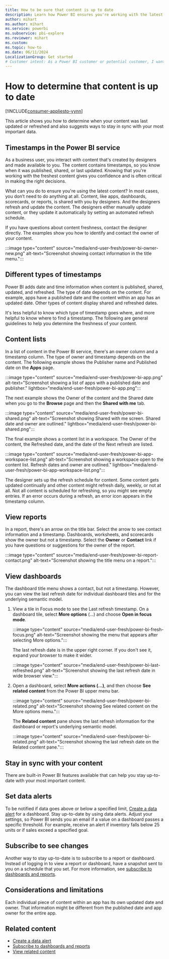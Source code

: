 ```yaml
---
title: How to be sure that content is up to date
description: Learn how Power BI ensures you're working with the latest version of the data, report, dashboard, and app.
author: mihart
ms.author: mihart
ms.service: powerbi
ms.subservice: pbi-explore
ms.reviewer: mihart
ms.custom:  
ms.topic: how-to
ms.date: 06/11/2024
LocalizationGroup: Get started
# Customer intent: As a Power BI customer or potential customer, I want to be sure that I'm using the most-recent data and learn how to determine this.
---
```


# How to determine that content is up to date

[!INCLUDE[consumer-appliesto-yynn](../includes/consumer-appliesto-yynn.md)]

This article shows you how to determine when your content was last updated or refreshed and also suggests ways to stay in sync with your most important data.

## Timestamps in the Power BI service

As a business user, you interact with content that's created by designers and made available to you. The content contains timestamps, so you know when it was published, shared, or last updated. Knowing that you're working with the freshest content gives you confidence and is often critical in making the right decisions.

What can you do to ensure you're using the latest content? In most cases, you don’t need to do anything at all. Content, like apps, dashboards, scorecards, or reports, is shared with you by designers. And the designers refresh and update the content. The designers either manually update content, or they update it automatically by setting an automated refresh schedule.

If you have questions about content freshness, contact the designer directly. The examples show you how to identify and contact the owner of your content.

:::image type="content" source="media/end-user-fresh/power-bi-owner-new.png" alt-text="Screenshot showing contact information in the title menu.":::

## Different types of timestamps

Power BI adds date and time information when content is published, shared, updated, and refreshed. The type of date depends on the content. For example, apps have a published date and the content within an app has an updated date. Other types of content display shared and refreshed dates.

It's less helpful to know which type of timestamp goes where, and more helpful to know where to find a timestamp. The following are general guidelines to help you determine the freshness of your content.

## Content lists

In a list of content in the Power BI service, there's an owner column and a timestamp column. The type of owner and timestamp depends on the content. The following example shows the Publisher name and Published date on the **Apps** page.

:::image type="content" source="media/end-user-fresh/power-bi-app.png" alt-text="Screenshot showing a list of apps with a published date and publisher." lightbox="media/end-user-fresh/power-bi-app.png":::

The next example shows the Owner of the content and the Shared date when you go to the **Browse** page and then the **Shared with me** tab.

:::image type="content" source="media/end-user-fresh/power-bi-shared.png" alt-text="Screenshot showing Shared with me screen. Shared date and owner are outlined." lightbox="media/end-user-fresh/power-bi-shared.png":::

The final example shows a content list in a workspace. The Owner of the content, the Refreshed date, and the date of the Next refresh are listed.

:::image type="content" source="media/end-user-fresh/power-bi-app-workspace-list.png" alt-text="Screenshot showing a workspace open to the content list. Refresh dates and owner are outlined." lightbox="media/end-user-fresh/power-bi-app-workspace-list.png":::

The designer sets up the refresh schedule for content. Some content gets updated continually and other content might refresh daily, weekly, or not at all. Not all content is scheduled for refreshing, so you might see empty entries. If an error occurs during a refresh, an error icon appears in the timestamp column.

## View reports

In a report, there's an arrow on the title bar. Select the arrow to see contact information and a timestamp. Dashboards, worksheets, and scorecards show the owner but not a timestamp. Select the **Owner** or **Contact** link if you have questions or suggestions for the owner of the report.

:::image type="content" source="media/end-user-fresh/power-bi-report-contact.png" alt-text="Screenshot showing the title menu on a report.":::

## View dashboards

The dashboard title menu shows a contact, but not a timestamp. However, you can view the last refresh date for individual dashboard tiles and for the underlying semantic model.

1. View a tile in Focus mode to see the Last refresh timestamp. On a dashboard tile, select **More options** (...) and choose **Open in focus mode**.

    :::image type="content" source="media/end-user-fresh/power-bi-fresh-focus.png" alt-text="Screenshot showing the menu that appears after selecting More options.":::

    The last refresh date is in the upper right corner. If you don't see it, expand your browser to make it wider.

    :::image type="content" source="media/end-user-fresh/power-bi-last-refreshed.png" alt-text="Screenshot showing the last refresh date in wide browser view.":::

2. Open a dashboard, select **More actions (...)**, and then choose **See related content** from the Power BI upper menu bar.

    :::image type="content" source="media/end-user-fresh/power-bi-related.png" alt-text="Screenshot showing See related content on the More options menu.":::

    The **Related content** pane shows the last refresh information for the dashboard or report's underlying semantic model.

    :::image type="content" source="media/end-user-fresh/power-bi-related.png" alt-text="Screenshot showing the last refresh date on the Related content pane.":::

## Stay in sync with your content

There are built-in Power BI features available that can help you stay up-to-date with your most important content.

## Set data alerts

To be notified if data goes above or below a specified limit, [Create a data alert](end-user-alerts.md) for a dashboard. Stay up-to-date by using data alerts. Adjust your settings, so Power BI sends you an email if a value on a dashboard passes a specific threshold. For example, receive an alert if inventory falls below 25 units or if sales exceed a specified goal.  

## Subscribe to see changes

Another way to stay up-to-date is to subscribe to a report or dashboard. Instead of logging in to view a report or dashboard, have a snapshot sent to you on a schedule that you set. For more information, see [subscribe to dashboards and reports](/power-bi/collaborate-share/end-user-subscribe).

## Considerations and limitations

Each individual piece of content within an app has its own updated date and owner. That information might be different from the published date and app owner for the entire app.

## Related content

- [Create a data alert](end-user-alerts.md)
- [Subscribe to dashboards and reports](/power-bi/collaborate-share/end-user-subscribe)
- [View related content](end-user-related.md)

